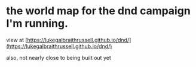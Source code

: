 # the world map for the dnd campaign I'm running.

view at [https://lukegalbraithrussell.github.io/dnd/](https://lukegalbraithrussell.github.io/dnd/)

also, not nearly close to being built out yet